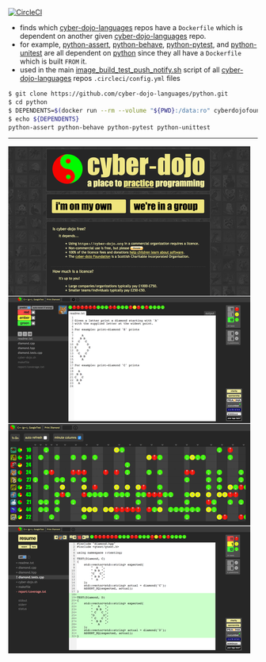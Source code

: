 
[![CircleCI](https://circleci.com/gh/cyber-dojo-languages/image_dependents.svg?style=svg)](https://circleci.com/gh/cyber-dojo-languages/image_dependents)

- finds which [cyber-dojo-languages](https://github.com/cyber-dojo-languages) repos have a `Dockerfile` which is dependent on another given [cyber-dojo-languages](https://github.com/cyber-dojo-languages) repo.
- for example, [python-assert](https://github.com/cyber-dojo-languages/python-assert), [python-behave](https://github.com/cyber-dojo-languages/python-behave), [python-pytest](https://github.com/cyber-dojo-languages/python-pytest), and [python-unitest](https://github.com/cyber-dojo-languages/python-unittest) are all dependent on [python](https://github.com/cyber-dojo-languages/python) since they all have a `Dockerfile` which is built `FROM` it.
- used in the main [image_build_test_push_notify.sh](https://github.com/cyber-dojo-languages/image_builder/blob/master/image_build_test_push_notify.sh) script of all [cyber-dojo-languages](https://github.com/cyber-dojo-languages) repos `.circleci/config.yml` files

```bash
$ git clone https://github.com/cyber-dojo-languages/python.git
$ cd python
$ DEPENDENTS=$(docker run --rm --volume "${PWD}:/data:ro" cyberdojofoundation/image_dependents)
$ echo ${DEPENDENTS}
python-assert python-behave python-pytest python-unittest
```

- - - -

![cyber-dojo.org home page](https://github.com/cyber-dojo/cyber-dojo/blob/master/shared/home_page_snapshot.png)
